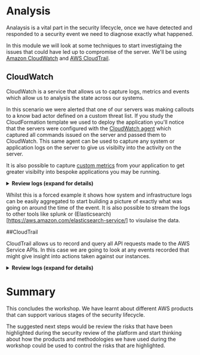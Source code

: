 # Analysis

Analaysis is a vital part in the security lifecycle, once we have detected and responded to a security event we need to diagnose exactly what happened.

In this module we will look at some techniques to start investigtaing the issues that could have led up to compromise of the server. We'll be using [Amazon CloudWatch](https://aws.amazon.com/cloudwatch) and [AWS CloudTrail](https://aws.amazon.com/cloudtrail/).

## CloudWatch

CloudWatch is a service that allows us to capture logs, metrics and events which allow us to analysis the state across our systems.

In this scenario we were alerted that one of our servers was making callouts to a know bad actor defined on a custom threat list. If you study the CloudFormation template we used to deploy the application you'll notice that the servers were configured with the [CloudWatch agent](https://docs.aws.amazon.com/AmazonCloudWatch/latest/monitoring/install-CloudWatch-Agent-on-first-instance.html) which captured all commands issued on the server and passed them to CloudWatch. This same agent can be used to capture any system or application logs on the server to give us visibilty into the activity on the server.

It is also possible to capture [custom metrics](https://docs.aws.amazon.com/AmazonCloudWatch/latest/monitoring/publishingMetrics.html) from your application to get greater visibilty into bespoke applications you may be running.

<details>
<summary><strong>Review logs (expand for details)</strong></summary><p>

1. From the AWS Console open the CloudWatch dashboard

1. Click **Logs** from the left hand menu

1. From the notification email you recieved alerting you to the event you will be able to obtain the instance ID, e.g. "i-036c394ba8fe4cd39"

1. In the CloudWatch dashboard enter the search instance ID
    ![provision certificates](https://github.com/charliejllewellyn/aws-security-workshop/blob/master/images/analysis/CloudWatch_log_filter.png)

1. Click into the log group and then into the log stream and you will see a list of all shell commands executed on the server.
    ![provision certificates](https://github.com/charliejllewellyn/aws-security-workshop/blob/master/images/analysis/CloudWatch_log.png)

1. The CloudFormation also enables VPC flow logs when setting up the infrastructure which allows us to query the packets sent and recieved by the server. Click on **Logs** again in the left hand menu and enter **securityGroupVpcFlowLogs** in the filter
    ![provision certificates](https://github.com/charliejllewellyn/aws-security-workshop/blob/master/images/analysis/CloudWatch_flowlog_filter.png)

1. Click into the log group and click **Search Log Group**

1. Enter **209.85.202.94** in the filter to return a list of packets matching the IP
    ![provision certificates](https://github.com/charliejllewellyn/aws-security-workshop/blob/master/images/analysis/CloudWatch_flowlog.png)

1. Click the **eni-xxxxxxxxxx** to the right under **Show in stream**

1. This returns the highlighted packet in context of the rest of the stream and just above we can see the IP address of the user that connected shortly before the command was executed.
    ![provision certificates](https://github.com/charliejllewellyn/aws-security-workshop/blob/master/images/analysis/CloudWatch_flowlog.png)

</details>

Whilst this is a forced example it shows how system and infrastructure logs can be easily aggregated to start building a picture of exactly what was going on around the time of the event. It is also possible to stream the logs to other tools like splunk or (Elasticsearch)[https://aws.amazon.com/elasticsearch-service/] to visulaise the data.

##CloudTrail

CloudTrail allows us to record and query all API requests made to the AWS Service APIs. In this case we are going to look at any events recorded that might give insight into actions taken against our instances.

<details>
<summary><strong>Review logs (expand for details)</strong></summary><p>

1. From the AWS Console open the CloudTrail dashboard

1. From the left hand menu select **Event History**

1. In the filter dropdown select **Resource Name**

1. In the Enter lookup value enter the resource id of the instance obtained above, e.g. "i-036c394ba8fe4cd39"

1. This returns a list of all API actions listed against the resource.
    ![provision certificates](https://github.com/charliejllewellyn/aws-security-workshop/blob/master/images/analysis/CloudTrail_event_filtering.png)

</details>

# Summary

This concludes the workshop. We have learnt about different AWS products that can support various stages of the security lifecycle.

The suggested next steps would be review the risks that have been highlighted during the security review of the platform and start thinking about how the products and methodologies we have used during the workshop could be used to control the risks that are highlighted.
